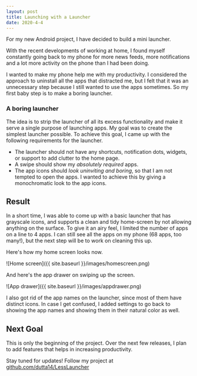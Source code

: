 ```yaml
---
layout: post
title: Launching with a Launcher
date: 2020-4-4
---
```


For my new Android project, I have decided to build a mini launcher. 

With the recent developments of working at home, I found myself constantly going back to my phone for more news feeds, more notifications and a lot more activity on the phone than I had been doing. 

I wanted to make my phone help me with my productivity. I considered the approach to uninstall all the apps that distracted me, but I felt that it was an unnecessary step because I still wanted to use the apps sometimes. So my first baby step is to make a boring launcher.

### A boring launcher

The idea is to strip the launcher of all its excess functionality and make it serve a single purpose of launching apps. My goal was to create the simplest launcher possible. To achieve this goal, I came up with the following requirements for the launcher. 

* The launcher should not have any shortcuts, notification dots, widgets, or support to add clutter to the home page.
* A swipe should show my *absolutely required* apps.
* The app icons should *look uninviting and boring*, so that I am not tempted to open the apps. I wanted to achieve this by giving a monochromatic look to the app icons.

## Result

In a short time, I was able to come up with a basic launcher that has grayscale icons, and supports a clean and tidy home-screen by not allowing anything on the surface. To give it an airy feel, I limited the number of apps on a line to 4 apps. I can still see all the apps on my phone (68 apps, too many!), but the next step will be to work on cleaning this up.

Here's how my home screen looks now.

![Home screen]({{ site.baseurl }}/images/homescreen.png)

And here's the app drawer on swiping up the screen.

![App drawer]({{ site.baseurl }}/images/appdrawer.png)



I also got rid of the app names on the launcher, since most of them have distinct icons. In case I get confused, I added settings to go back to showing the app names and showing them in their natural color as well.

## Next Goal

This is only the beginning of the project. Over the next few releases, I plan to add features that helps in increasing productivity.

Stay tuned for updates! Follow my project at [github.com/dutta14/LessLauncher](https://github.com/dutta14/LessLauncher)

